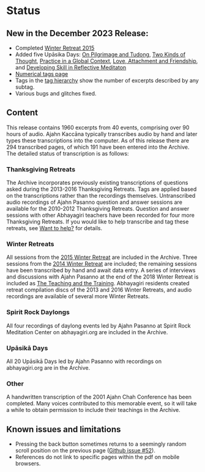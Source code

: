 <!--HTML <img src="../../pages/images/photos/LPP Chao Khun Ceremony.jpg" alt="Ajahn Pasanno's 2019 Chao Khun Ceremony" id="cover" title="Ajahn Pasanno's 2019 Chao Khun Ceremony" align="bottom" width="200" border="0"/> -->

# Status

## New in the December 2023 Release:
- Completed [Winter Retreat 2015](../../pages/events/WR2015.html)
- Added five Upāsika Days: [On Pilgrimage and Tudong](../../pages/events/UD2015-1.html), [Two Kinds of Thought](../../pages/events/UD2017-2.html), [Practice in a Global Context](../../pages/events/UD2017-3.html), [Love, Attachment and Friendship](../../pages/events/UD2019-4.html), and [Developing Skill in Reflective Meditaton](../../pages/events/UD2019-5.html)
- [Numerical tags page](../indexes/NumericalTags.html)
- Tags in the [tag hierarchy](../drilldown/root.html) show the number of excerpts described by any subtag.
- Various bugs and glitches fixed.

## Content
This release contains 1960 excerpts from 40 events, comprising over 90 hours of audio. Ajahn Kaccāna typically transcribes audio by hand and later types these transcriptions into the computer. As of this release there are 294 transcribed pages, of which 191 have been entered into the Archive. The detailed status of transcription is as follows:

### Thanksgiving Retreats
The Archive incorporates previously existing transcriptions of questions asked during the 2013-2016 Thanksgiving Retreats. Tags are applied based on the transcriptions rather than the recordings themselves. Untranscribed audio recordings of Ajahn Pasanno question and answer sessions are available for the 2010-2012 Thanksgiving Retreats. Question and answer sessions with other Abhayagiri teachers have been recorded for four more Thanksgiving Retreats. If you would like to help transcribe and tag these retreats, see [Want to help?](../../pages/about/09_Want-to-help.html) for details.

### Winter Retreats
All sessions from the [2015 Winter Retreat](../../pages/events/WR2015.html) are included in the Archive. Three sessions from the [2014 Winter Retreat](../../pages/events/WR2014.html) are included; the remaining sessions have been transcribed by hand and await data entry. A series of interviews and discussions with Ajahn Pasanno at the end of the 2018 Winter Retreat is included as [The Teaching and the Training](../../pages/events/WR2018-2.html). Abhayagiri residents created retreat compilation discs of the 2013 and 2016 Winter Retreats, and audio recordings are available of several more Winter Retreats.

### Spirit Rock Daylongs
All four recordings of daylong events led by Ajahn Pasanno at Spirit Rock Meditation Center on abhayagiri.org are included in the Archive.

### Upāsikā Days
All 20 Upāsikā Days led by Ajahn Pasanno with recordings on abhayagiri.org are in the Archive.

### Other
A handwritten transcription of the 2001 Ajahn Chah Conference has been completed. Many voices contributed to this memorable event, so it will take a while to obtain permission to include their teachings in the Archive.

## Known issues and limitations

 - Pressing the back button sometimes returns to a seemingly random scroll position on the previous page ([Github issue #52](https://github.com/Kaccana-Bhikkhu/qs-archive/issues/52)).
 - References do not link to specific pages within the pdf on mobile browsers.

